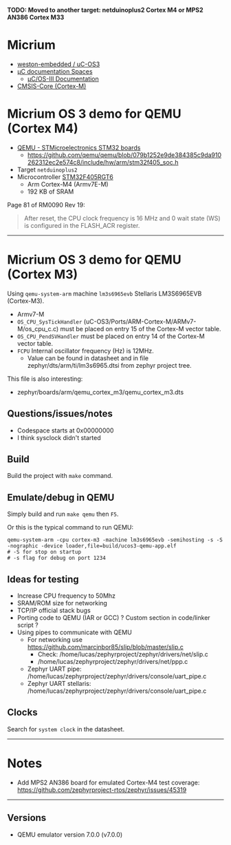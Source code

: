 **TODO: Moved to another target: netduinoplus2 Cortex M4 or MPS2 AN386 Cortex M33**

# Micrium

- [weston-embedded / uC-OS3](https://github.com/weston-embedded/uC-OS3)
- [µC documentation Spaces](https://micrium.atlassian.net/wiki/spaces)
  - [µC/OS-III Documentation](https://micrium.atlassian.net/wiki/spaces/osiiidoc/overview?homepageId=132386)
- [CMSIS-Core (Cortex-M)](https://arm-software.github.io/CMSIS_5/Core/html/index.html)

# Micrium OS 3 demo for QEMU (Cortex M4)

- [QEMU - STMicroelectronics STM32 boards](https://emu.readthedocs.io/en/latest/system/arm/stm32.html)
  - https://github.com/qemu/qemu/blob/079b1252e9de384385c9da910262312ec2e574c8/include/hw/arm/stm32f405_soc.h
- Target `netduinoplus2`
- Microcontroller [STM32F405RGT6](https://www.st.com/en/microcontrollers-microprocessors/stm32f405rg.html#documentation) 
  - Arm Cortex-M4 (Armv7E-M)
  - 192 KB of SRAM

Page 81 of RM0090 Rev 19:
> After reset, the CPU clock frequency is 16 MHz and 0 wait state (WS) is configured in the FLASH_ACR register.

---

# Micrium OS 3 demo for QEMU (Cortex M3)

Using `qemu-system-arm` machine `lm3s6965evb` Stellaris LM3S6965EVB (Cortex-M3).
- Armv7-M
- `OS_CPU_SysTickHandler` (uC-OS3/Ports/ARM-Cortex-M/ARMv7-M/os_cpu_c.c) must be placed on entry 15 of the Cortex-M vector table.
- `OS_CPU_PendSVHandler` must be placed on entry 14 of the Cortex-M vector table.
- `FCPU` Internal oscillator frequency (Hz) is 12MHz.
  - Value can be found in datasheet and in file zephyr/dts/arm/ti/lm3s6965.dtsi from zephyr project tree.

This file is also interesting:
- zephyr/boards/arm/qemu_cortex_m3/qemu_cortex_m3.dts

## Questions/issues/notes
- Codespace starts at 0x00000000
- I think sysclock didn't started

## Build
Build the project with `make` command.

## Emulate/debug in QEMU

Simply build and run `make qemu` then `F5`.

Or this is the typical command to run QEMU:
```
qemu-system-arm -cpu cortex-m3 -machine lm3s6965evb -semihosting -s -S -nographic -device loader,file=build/ucos3-qemu-app.elf
# -S for stop on startup
# -s flag for debug on port 1234
```

## Ideas for testing
- Increase CPU frequency to 50Mhz
- SRAM/ROM size for networking
- TCP/IP official stack bugs
- Porting code to QEMU (IAR or GCC) ? Custom section in code/linker script ?
- Using pipes to communicate with QEMU
  - For networking use https://github.com/marcinbor85/slip/blob/master/slip.c
    - Check: /home/lucas/zephyrproject/zephyr/drivers/net/slip.c
    - /home/lucas/zephyrproject/zephyr/drivers/net/ppp.c
  - Zephyr UART pipe: /home/lucas/zephyrproject/zephyr/drivers/console/uart_pipe.c
  - Zephyr UART stellaris: /home/lucas/zephyrproject/zephyr/drivers/console/uart_pipe.c

## Clocks

Search for `system clock` in the datasheet.


---

# Notes
- Add MPS2 AN386 board for emulated Cortex-M4 test coverage: https://github.com/zephyrproject-rtos/zephyr/issues/45319

---
## Versions

- QEMU emulator version 7.0.0 (v7.0.0)
